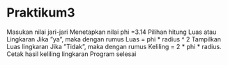 # Praktikum3
 Masukan nilai jari-jari
 Menetapkan nilai phi =3.14
 Pilihan hitung Luas atau Lingkaran
 Jika ”ya”, maka dengan rumus Luas = phi * radius ^ 2
 Tampilkan Luas lingkaran
 Jika ”Tidak”, maka dengan rumus Keliling = 2 * phi * radius.
 Cetak hasil keliling lingkaran
 Program selesai
